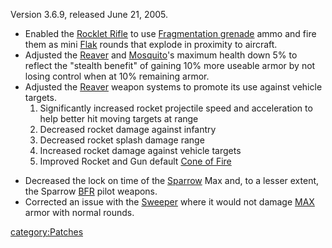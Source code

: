 Version 3.6.9, released June 21, 2005.

- Enabled the [Rocklet Rifle](Rocklet_Rifle.md) to use
  [Fragmentation grenade](Fragmentation_grenade.md) ammo and
  fire them as mini [Flak](Flak.md) rounds that explode in
  proximity to aircraft.
- Adjusted the [Reaver](Reaver.md) and
  [Mosquito](Mosquito.md)'s maximum health down 5% to reflect
  the "stealth benefit" of gaining 10% more useable armor by not
  losing control when at 10% remaining armor.
- Adjusted the [Reaver](Reaver.md) weapon systems to promote
  its use against vehicle targets.
  1.  Significantly increased rocket projectile speed and acceleration
      to help better hit moving targets at range
  2.  Decreased rocket damage against infantry
  3.  Decreased rocket splash damage range
  4.  Increased rocket damage against vehicle targets
  5.  Improved Rocket and Gun default [Cone of
      Fire](Cone_of_Fire.md)

<!-- -->

- Decreased the lock on time of the [Sparrow](Sparrow.md) Max
  and, to a lesser extent, the Sparrow [BFR](BFR.md) pilot
  weapons.
- Corrected an issue with the [Sweeper](Sweeper.md) where it
  would not damage [MAX](MAX.md) armor with normal rounds.

[category:Patches](category:Patches.md)
